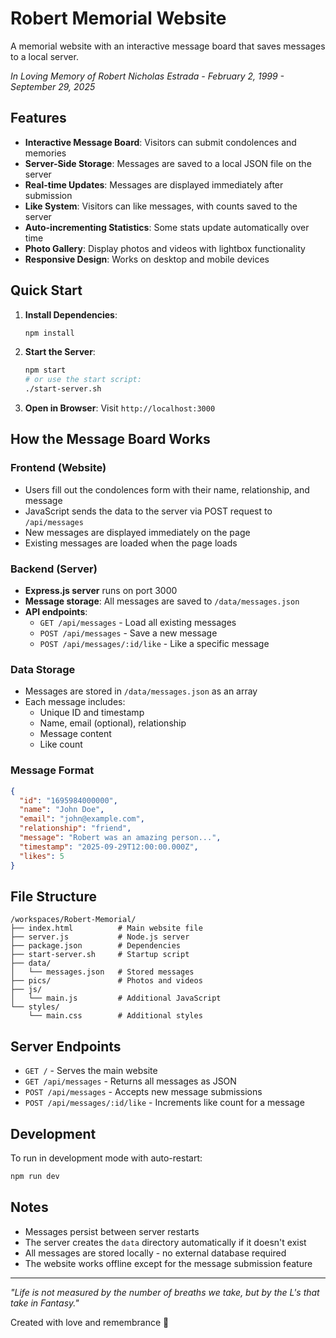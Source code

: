 # Robert Memorial Website

A memorial website with an interactive message board that saves messages to a local server.

*In Loving Memory of Robert Nicholas Estrada - February 2, 1999 - September 29, 2025*

## Features

- **Interactive Message Board**: Visitors can submit condolences and memories
- **Server-Side Storage**: Messages are saved to a local JSON file on the server
- **Real-time Updates**: Messages are displayed immediately after submission
- **Like System**: Visitors can like messages, with counts saved to the server
- **Auto-incrementing Statistics**: Some stats update automatically over time
- **Photo Gallery**: Display photos and videos with lightbox functionality
- **Responsive Design**: Works on desktop and mobile devices

## Quick Start

1. **Install Dependencies**:
   ```bash
   npm install
   ```

2. **Start the Server**:
   ```bash
   npm start
   # or use the start script:
   ./start-server.sh
   ```

3. **Open in Browser**:
   Visit `http://localhost:3000`

## How the Message Board Works

### Frontend (Website)
- Users fill out the condolences form with their name, relationship, and message
- JavaScript sends the data to the server via POST request to `/api/messages`
- New messages are displayed immediately on the page
- Existing messages are loaded when the page loads

### Backend (Server)
- **Express.js server** runs on port 3000
- **Message storage**: All messages are saved to `/data/messages.json`
- **API endpoints**:
  - `GET /api/messages` - Load all existing messages
  - `POST /api/messages` - Save a new message
  - `POST /api/messages/:id/like` - Like a specific message

### Data Storage
- Messages are stored in `/data/messages.json` as an array
- Each message includes:
  - Unique ID and timestamp
  - Name, email (optional), relationship
  - Message content
  - Like count

### Message Format
```json
{
  "id": "1695984000000",
  "name": "John Doe",
  "email": "john@example.com",
  "relationship": "friend",
  "message": "Robert was an amazing person...",
  "timestamp": "2025-09-29T12:00:00.000Z",
  "likes": 5
}
```

## File Structure

```
/workspaces/Robert-Memorial/
├── index.html          # Main website file
├── server.js           # Node.js server
├── package.json        # Dependencies
├── start-server.sh     # Startup script
├── data/
│   └── messages.json   # Stored messages
├── pics/               # Photos and videos
├── js/
│   └── main.js         # Additional JavaScript
└── styles/
    └── main.css        # Additional styles
```

## Server Endpoints

- `GET /` - Serves the main website
- `GET /api/messages` - Returns all messages as JSON
- `POST /api/messages` - Accepts new message submissions
- `POST /api/messages/:id/like` - Increments like count for a message

## Development

To run in development mode with auto-restart:
```bash
npm run dev
```

## Notes

- Messages persist between server restarts
- The server creates the `data` directory automatically if it doesn't exist
- All messages are stored locally - no external database required
- The website works offline except for the message submission feature

---

*"Life is not measured by the number of breaths we take, but by the L's that take in Fantasy."*

Created with love and remembrance 💝